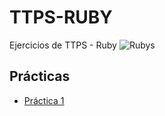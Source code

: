 # TTPS-RUBY

Ejercicios de TTPS - Ruby
![Rubys]((./ruta/a/la/imagen.png))

## Prácticas

- [Práctica 1]((https://github.com/LauraCuenca/TTPS-Ruby/tree/main/Practica%201))

